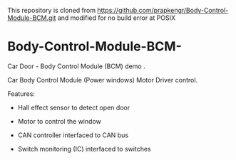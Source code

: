 This repository is cloned from https://github.com/prapkengr/Body-Control-Module-BCM.git
and modified for no build error at POSIX

# Body-Control-Module-BCM-
Car Door - Body Control Module (BCM) demo .

Car Body Control Module (Power windows) Motor Driver control.

Features:

- Hall effect sensor to detect open door

- Motor to control the window

- CAN controller interfaced to CAN bus

- Switch monitoring (IC) interfaced to switches
